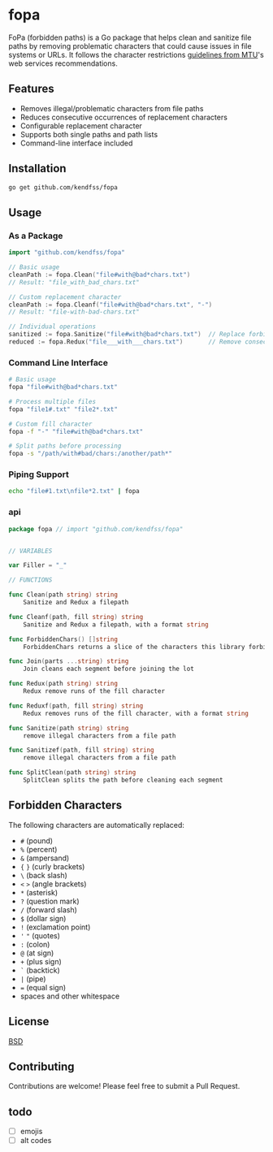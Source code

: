 # fopa

FoPa (forbidden paths) is a Go package that helps clean and sanitize file paths by removing problematic characters that could cause issues in file systems or URLs. It follows the character restrictions [guidelines from MTU][source]'s web services recommendations.

## Features

- Removes illegal/problematic characters from file paths
- Reduces consecutive occurrences of replacement characters
- Configurable replacement character
- Supports both single paths and path lists
- Command-line interface included

## Installation

```bash
go get github.com/kendfss/fopa
```

## Usage

### As a Package

```go
import "github.com/kendfss/fopa"

// Basic usage
cleanPath := fopa.Clean("file#with@bad*chars.txt")
// Result: "file_with_bad_chars.txt"

// Custom replacement character
cleanPath := fopa.Cleanf("file#with@bad*chars.txt", "-")
// Result: "file-with-bad-chars.txt"

// Individual operations
sanitized := fopa.Sanitize("file#with@bad*chars.txt")  // Replace forbidden chars
reduced := fopa.Redux("file___with___chars.txt")       // Remove consecutive replacements
```

### Command Line Interface

```bash
# Basic usage
fopa "file#with@bad*chars.txt"

# Process multiple files
fopa "file1#.txt" "file2*.txt"

# Custom fill character
fopa -f "-" "file#with@bad*chars.txt"

# Split paths before processing
fopa -s "/path/with#bad/chars:/another/path*"
```

### Piping Support

```bash
echo "file#1.txt\nfile*2.txt" | fopa
```

### api

```go
package fopa // import "github.com/kendfss/fopa"


// VARIABLES

var Filler = "_"

// FUNCTIONS

func Clean(path string) string
    Sanitize and Redux a filepath

func Cleanf(path, fill string) string
    Sanitize and Redux a filepath, with a format string

func ForbiddenChars() []string
    ForbiddenChars returns a slice of the characters this library forbids

func Join(parts ...string) string
    Join cleans each segment before joining the lot

func Redux(path string) string
    Redux remove runs of the fill character

func Reduxf(path, fill string) string
    Redux removes runs of the fill character, with a format string

func Sanitize(path string) string
    remove illegal characters from a file path

func Sanitizef(path, fill string) string
    remove illegal characters from a file path

func SplitClean(path string) string
    SplitClean splits the path before cleaning each segment
```

## Forbidden Characters

The following characters are automatically replaced:

- `#` (pound)
- `%` (percent)
- `&` (ampersand)
- `{` `}` (curly brackets)
- `\` (back slash)
- `<` `>` (angle brackets)
- `*` (asterisk)
- `?` (question mark)
- `/` (forward slash)
- `$` (dollar sign)
- `!` (exclamation point)
- `'` `"` (quotes)
- `:` (colon)
- `@` (at sign)
- `+` (plus sign)
- ``` ` ``` (backtick)
- `|` (pipe)
- `=` (equal sign)
- spaces and other whitespace
<!-- - emojis -->
<!-- - alt codes -->

## License

[BSD](./LICENSE)

## Contributing

Contributions are welcome! Please feel free to submit a Pull Request.

## todo
- [ ] emojis
- [ ] alt codes

[source]: https://www.mtu.edu/umc/services/websites/writing/characters-avoid
